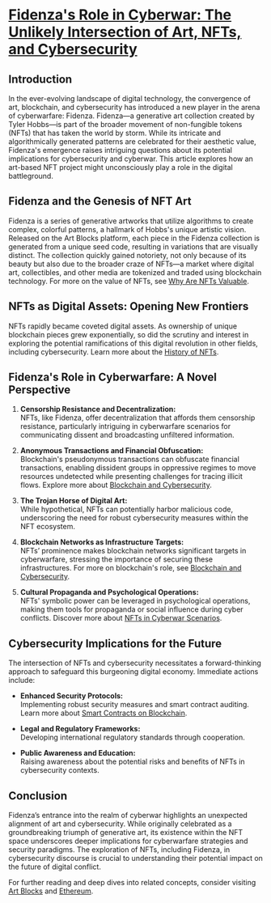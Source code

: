 # [**Fidenza's Role in Cyberwar: The Unlikely Intersection of Art, NFTs, and Cybersecurity**](https://example.com)

## Introduction

In the ever-evolving landscape of digital technology, the convergence of art, blockchain, and cybersecurity has introduced a new player in the arena of cyberwarfare: Fidenza. Fidenza—a generative art collection created by Tyler Hobbs—is part of the broader movement of non-fungible tokens (NFTs) that has taken the world by storm. While its intricate and algorithmically generated patterns are celebrated for their aesthetic value, Fidenza's emergence raises intriguing questions about its potential implications for cybersecurity and cyberwar. This article explores how an art-based NFT project might unconsciously play a role in the digital battleground.

## Fidenza and the Genesis of NFT Art

Fidenza is a series of generative artworks that utilize algorithms to create complex, colorful patterns, a hallmark of Hobbs's unique artistic vision. Released on the Art Blocks platform, each piece in the Fidenza collection is generated from a unique seed code, resulting in variations that are visually distinct. The collection quickly gained notoriety, not only because of its beauty but also due to the broader craze of NFTs—a market where digital art, collectibles, and other media are tokenized and traded using blockchain technology. For more on the value of NFTs, see [Why Are NFTs Valuable](https://www.license-token.com/wiki/why-are-nf-ts-valuable).

## NFTs as Digital Assets: Opening New Frontiers

NFTs rapidly became coveted digital assets. As ownership of unique blockchain pieces grew exponentially, so did the scrutiny and interest in exploring the potential ramifications of this digital revolution in other fields, including cybersecurity. Learn more about the [History of NFTs](https://www.license-token.com/wiki/history-of-nf-ts).

## Fidenza's Role in Cyberwarfare: A Novel Perspective

1. **Censorship Resistance and Decentralization:**  
   NFTs, like Fidenza, offer decentralization that affords them censorship resistance, particularly intriguing in cyberwarfare scenarios for communicating dissent and broadcasting unfiltered information. 

2. **Anonymous Transactions and Financial Obfuscation:**  
   Blockchain's pseudonymous transactions can obfuscate financial transactions, enabling dissident groups in oppressive regimes to move resources undetected while presenting challenges for tracing illicit flows. Explore more about [Blockchain and Cybersecurity](https://www.license-token.com/wiki/blockchain-and-cybersecurity).

3. **The Trojan Horse of Digital Art:**  
   While hypothetical, NFTs can potentially harbor malicious code, underscoring the need for robust cybersecurity measures within the NFT ecosystem.

4. **Blockchain Networks as Infrastructure Targets:**  
   NFTs’ prominence makes blockchain networks significant targets in cyberwarfare, stressing the importance of securing these infrastructures. For more on blockchain's role, see [Blockchain and Cybersecurity](https://www.license-token.com/wiki/blockchain-and-cybersecurity).

5. **Cultural Propaganda and Psychological Operations:**  
   NFTs' symbolic power can be leveraged in psychological operations, making them tools for propaganda or social influence during cyber conflicts. Discover more about [NFTs in Cyberwar Scenarios](https://www.license-token.com/wiki/nf-ts-in-cyberwar-scenarios-using-open-source).

## Cybersecurity Implications for the Future

The intersection of NFTs and cybersecurity necessitates a forward-thinking approach to safeguard this burgeoning digital economy. Immediate actions include:

- **Enhanced Security Protocols:**  
  Implementing robust security measures and smart contract auditing. Learn more about [Smart Contracts on Blockchain](https://www.license-token.com/wiki/smart-contracts-on-blockchain).

- **Legal and Regulatory Frameworks:**  
  Developing international regulatory standards through cooperation.

- **Public Awareness and Education:**  
  Raising awareness about the potential risks and benefits of NFTs in cybersecurity contexts.

## Conclusion

Fidenza’s entrance into the realm of cyberwar highlights an unexpected alignment of art and cybersecurity. While originally celebrated as a groundbreaking triumph of generative art, its existence within the NFT space underscores deeper implications for cyberwarfare strategies and security paradigms. The exploration of NFTs, including Fidenza, in cybersecurity discourse is crucial to understanding their potential impact on the future of digital conflict.

For further reading and deep dives into related concepts, consider visiting [Art Blocks](https://www.artblocks.io/) and [Ethereum](https://ethereum.org/en/).
